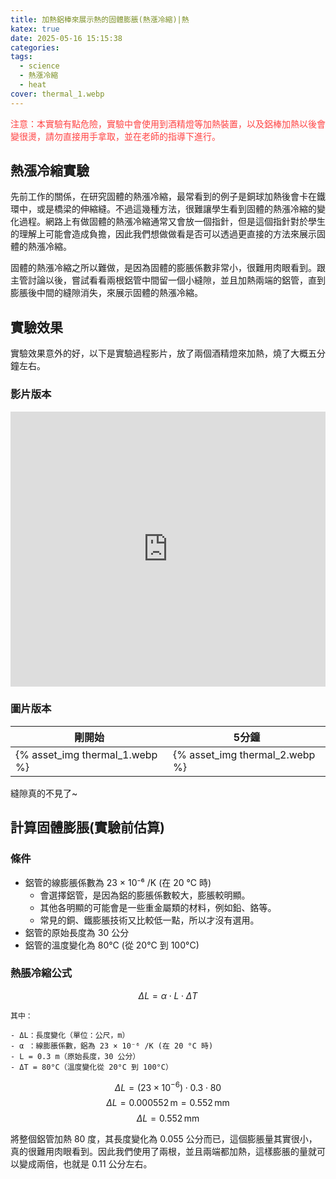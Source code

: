 ```yaml
---
title: 加熱鋁棒來展示熱的固體膨脹(熱漲冷縮)|熱
katex: true
date: 2025-05-16 15:15:38
categories:
tags:
  - science
  - 熱漲冷縮
  - heat
cover: thermal_1.webp
---
```


<span style="color: #f44;">注意：本實驗有點危險，實驗中會使用到酒精燈等加熱裝置，以及鋁棒加熱以後會變很燙，請勿直接用手拿取，並在老師的指導下進行。</span>

## 熱漲冷縮實驗

先前工作的關係，在研究固體的熱漲冷縮，最常看到的例子是銅球加熱後會卡在鐵環中，或是橋梁的伸縮縫。不過這幾種方法，很難讓學生看到固體的熱漲冷縮的變化過程。網路上有做固體的熱漲冷縮通常又會放一個指針，但是這個指針對於學生的理解上可能會造成負擔，因此我們想做做看是否可以透過更直接的方法來展示固體的熱漲冷縮。

固體的熱漲冷縮之所以難做，是因為固體的膨脹係數非常小，很難用肉眼看到。跟主管討論以後，嘗試看看兩根鋁管中間留一個小縫隙，並且加熱兩端的鋁管，直到膨脹後中間的縫隙消失，來展示固體的熱漲冷縮。

## 實驗效果

實驗效果意外的好，以下是實驗過程影片，放了兩個酒精燈來加熱，燒了大概五分鐘左右。

### 影片版本

<div style="text-align:center">
<iframe width="100%" height="440" src="https://www.youtube.com/embed/XVYLJl_4OUQ" title="YouTube video player" frameborder="0" allow="accelerometer; autoplay; clipboard-write; encrypted-media; gyroscope; picture-in-picture; web-share" allowfullscreen></iframe>
</div>

### 圖片版本

|剛開始|5分鐘|
|---|---|
|{% asset_img thermal_1.webp %} | {% asset_img thermal_2.webp %} |

縫隙真的不見了~

## 計算固體膨脹(實驗前估算)

### 條件

- 鋁管的線膨脹係數為 23 × 10⁻⁶ /K (在 20 °C 時)
    - 會選擇鋁管，是因為鋁的膨脹係數較大，膨脹較明顯。
    - 其他各明顯的可能會是一些重金屬類的材料，例如鉛、鉻等。
    - 常見的銅、鐵膨脹技術又比較低一點，所以才沒有選用。
- 鋁管的原始長度為 30 公分
- 鋁管的溫度變化為 80°C (從 20°C 到 100°C)

### 熱脹冷縮公式

$$\Delta L = \alpha \cdot L \cdot \Delta T$$

    其中：

    - ΔL：長度變化（單位：公尺，m）
    - α ：線膨脹係數，鋁為 23 × 10⁻⁶ /K (在 20 °C 時)
    - L = 0.3 m（原始長度，30 公分）
    - ΔT = 80°C（溫度變化從 20°C 到 100°C）

$$\Delta L = (23 \times 10^{-6}) \cdot 0.3 \cdot 80 $$
$$\Delta L = 0.000552 \, \text{m} = 0.552 \, \text{mm}$$
$$\Delta L = 0.552 \, \text{mm}$$

將整個鋁管加熱 80 度，其長度變化為 0.055 公分而已，這個膨脹量其實很小，真的很難用肉眼看到。因此我們使用了兩根，並且兩端都加熱，這樣膨脹的量就可以變成兩倍，也就是 0.11 公分左右。
